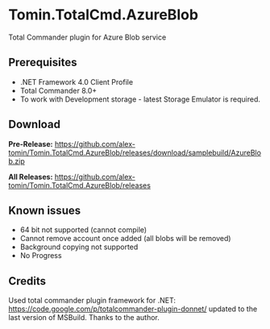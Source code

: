 Tomin.TotalCmd.AzureBlob
========================

Total Commander plugin for Azure Blob service

Prerequisites
---------------
- .NET Framework 4.0 Client Profile
- Total Commander 8.0+
- To work with Development storage - latest Storage Emulator is required.

Download
---------------
**Pre-Release:**
https://github.com/alex-tomin/Tomin.TotalCmd.AzureBlob/releases/download/samplebuild/AzureBlob.zip

**All Releases:**
https://github.com/alex-tomin/Tomin.TotalCmd.AzureBlob/releases

Known issues
---------------
- 64 bit not supported (cannot compile)
- Cannot remove account once added (all blobs will be removed)
- Background copying not supported
- No Progress

Credits
---------------
Used total commander plugin framework for .NET: https://code.google.com/p/totalcommander-plugin-donnet/
updated to the last version of MSBuild. Thanks to the author.
